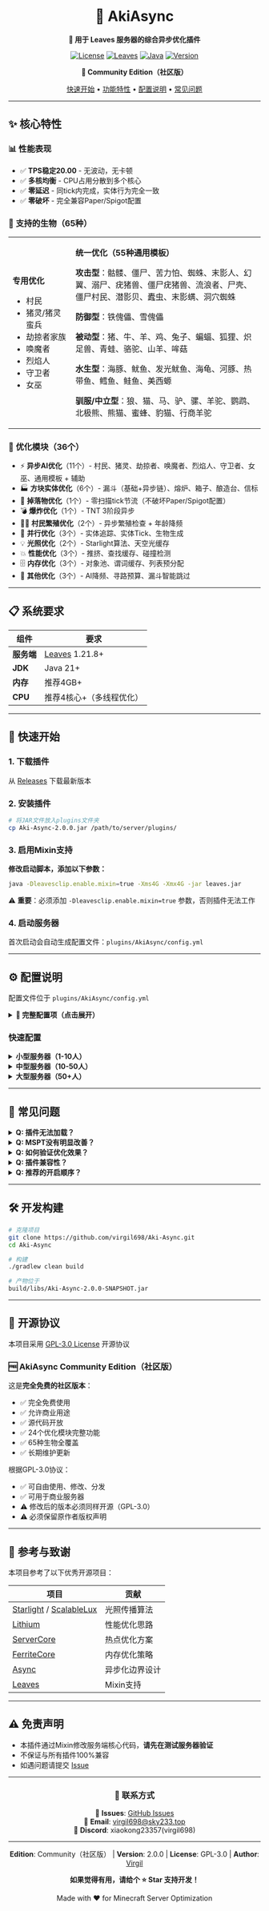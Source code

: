 <div align="center">

# 🚀 AkiAsync

**🍃 用于 Leaves 服务器的综合异步优化插件**

[![License](https://img.shields.io/badge/License-GPL--3.0-blue.svg)](LICENSE)
[![Leaves](https://img.shields.io/badge/Leaves-1.21.8+-green.svg)](https://github.com/LeavesMC/Leaves)
[![Java](https://img.shields.io/badge/Java-21+-orange.svg)](https://www.oracle.com/java/)
[![Version](https://img.shields.io/badge/version-2.0.0--Community-orange.svg)](https://github.com/virgil698/Aki-Async/releases)

**🎉 Community Edition（社区版）**

[快速开始](#-快速开始) • [功能特性](#-功能特性) • [配置说明](#️-配置说明) • [常见问题](#-常见问题)

</div>

---

## ✨ 核心特性

### 📊 **性能表现**

- ✅ **TPS稳定20.00** - 无波动，无卡顿
- ✅ **多核均衡** - CPU占用分散到多个核心
- ✅ **零延迟** - 同tick内完成，实体行为完全一致
- ✅ **零破坏** - 完全兼容Paper/Spigot配置

### 🎯 **支持的生物（65种）**

<table>
<tr>
<td width="25%">

**专用优化**
- 村民
- 猪灵/猪灵蛮兵
- 劫掠者家族
- 唤魔者
- 烈焰人
- 守卫者
- 女巫

</td>
<td width="75%">

**统一优化（55种通用模板）**

**攻击型**：骷髅、僵尸、苦力怕、蜘蛛、末影人、幻翼、溺尸、疣猪兽、僵尸疣猪兽、流浪者、尸壳、僵尸村民、潜影贝、蠹虫、末影螨、洞穴蜘蛛

**防御型**：铁傀儡、雪傀儡

**被动型**：猪、牛、羊、鸡、兔子、蝙蝠、狐狸、炽足兽、青蛙、骆驼、山羊、哞菇

**水生型**：海豚、鱿鱼、发光鱿鱼、海龟、河豚、热带鱼、鳕鱼、鲑鱼、美西螈

**驯服/中立型**：狼、猫、马、驴、骡、羊驼、鹦鹉、北极熊、熊猫、蜜蜂、豹猫、行商羊驼

</td>
</tr>
</table>

### 🔧 **优化模块（36个）**

- ⚡ **异步AI优化**（11个）- 村民、猪灵、劫掠者、唤魔者、烈焰人、守卫者、女巫、通用模板 + 辅助
- 🏭 **方块实体优化**（6个）- 漏斗（基础+异步链）、熔炉、箱子、酿造台、信标
- 💎 **掉落物优化**（1个）- 零扫描tick节流（不破坏Paper/Spigot配置）
- 💣 **爆炸优化**（1个）- TNT 3阶段异步
- 👨‍🌾 **村民繁殖优化**（2个）- 异步繁殖检查 + 年龄降频
- 🎯 **并行优化**（3个）- 实体追踪、实体Tick、生物生成
- 💡 **光照优化**（2个）- Starlight算法、天空光缓存
- 💥 **性能优化**（3个）- 推挤、查找缓存、碰撞检测
- 🗄️ **内存优化**（3个）- 对象池、谓词缓存、列表预分配
- 🔧 **其他优化**（3个）- AI降频、寻路预算、漏斗智能跳过

---

## 📋 系统要求

| 组件 | 要求 |
|------|------|
| **服务端** | [Leaves](https://github.com/LeavesMC/Leaves) 1.21.8+ |
| **JDK** | Java 21+ |
| **内存** | 推荐4GB+ |
| **CPU** | 推荐4核心+（多线程优化）|

---

## 🚀 快速开始

### 1. 下载插件

从 [Releases](https://github.com/virgil698/Aki-Async/releases) 下载最新版本

### 2. 安装插件

```bash
# 将JAR文件放入plugins文件夹
cp Aki-Async-2.0.0.jar /path/to/server/plugins/
```

### 3. 启用Mixin支持

**修改启动脚本，添加以下参数：**

```bash
java -Dleavesclip.enable.mixin=true -Xms4G -Xmx4G -jar leaves.jar
```

⚠️ **重要**：必须添加 `-Dleavesclip.enable.mixin=true` 参数，否则插件无法工作

### 4. 启动服务器

首次启动会自动生成配置文件：`plugins/AkiAsync/config.yml`

---

## ⚙️ 配置说明

配置文件位于 `plugins/AkiAsync/config.yml`

<details>
<summary><b>📖 完整配置项（点击展开）</b></summary>

```yaml
# ==========================================
# AkiAsync 配置文件 / Configuration File
# ==========================================
# 版本 / Version: 1.1.0
# 适用服务端 / Server: Leaves 1.21.8+
# ==========================================

# 异步实体追踪器 / Async Entity Tracker
# 说明：将实体位置更新移至异步线程处理
# Description: Offload entity position tracking to async threads
entity-tracker:
  enabled: true
  # 线程池大小 / Thread pool size
  # 推荐值：CPU核心数 / Recommended: CPU core count
  thread-pool-size: 4
  # 更新间隔（tick）/ Update interval (ticks)
  update-interval-ticks: 1
  # 最大队列大小 / Maximum queue size
  max-queue-size: 1000
  # 批量处理大小 / Batch processing size
  batch-size: 50

# 异步生物生成 / Async Mob Spawning
# 说明：异步处理生物自然生成逻辑
# Description: Async natural mob spawning logic
mob-spawning:
  enabled: true
  # 刷怪笼优化 / Spawner block optimization
  spawner-optimization: true

# 实体密度控制 / Entity Density Control
# 说明：限制单区块实体数量
# Description: Limit entities per chunk
density:
  # 单区块最大实体数 / Max entities per chunk
  max-per-chunk: 80

# 寻路预算 / Pathfinding Budget
# 说明：限制每tick寻路计算量
# Description: Limit pathfinding computations per tick
pathfinding:
  # 每tick预算（0=禁用）/ Budget per tick (0=disabled)
  tick-budget: 0

# AI降频 / Brain Throttle
# 说明：静止实体降低AI更新频率
# Description: Reduce AI update frequency for stationary entities
brain:
  # 启用降频 / Enable throttling
  throttle: true
  # 降频间隔（tick）/ Throttle interval (ticks)
  throttle-interval: 10

# ==========================================
# 零延迟异步AI / Zero-Latency Async AI
# ==========================================
# 核心思路 / Core Strategy:
#   1. 主线程拍快照 / Main thread takes snapshot
#   2. 异步线程计算 / Async thread computes
#   3. 主线程写回结果 / Main thread writes back
# ==========================================
async-ai:
  # 全局超时时间（微秒）/ Global timeout (microseconds)
  # 100μs = 0.1ms
  timeout-microseconds: 100
  
  # 执行模式 / Execution mode
  mode: simple
  
  # ---------- 村民优化 / Villager Optimization ----------
  # 支持实体 / Supported: Villager, Wandering Trader
  # 技术特性 / Features: POI快照 + 职业原子占坑
  villager-optimization:
    # 启用开关 / Enable toggle
    enabled: false
    # 使用POI快照 / Use POI snapshot
    # 说明：村民需要POI系统（床、工作站）
    # Description: Villagers need POI system (beds, job sites)
    use-poi-snapshot: true
  
  # ---------- 猪灵家族优化 / Piglin Family Optimization ----------
  # 支持实体 / Supported: Piglin, PiglinBrute
  # 技术特性 / Features: UUID虚拟引用 + 物品比价 + 恐惧向量
  piglin-optimization:
    enabled: false
    use-poi-snapshot: false
    # 注视距离（格）/ Look distance (blocks)
    look-distance: 16
    # 交易距离（格）/ Barter distance (blocks)
    barter-distance: 16
  
  # ---------- 掠夺者家族优化 / Pillager Family Optimization ----------
  # 支持实体 / Supported: Pillager, Vindicator, Ravager
  # 技术特性 / Features: 安全反射写字段 + Raid检测
  # 注意 / Note: Evoker单独优化（见下方）
  pillager-family-optimization:
    enabled: false
    use-poi-snapshot: false
  
  # ---------- 高级AI实体优化 / High-AI Entity Optimization ----------
  # v1.1新增 / v1.1 New
  
  # Evoker优化 / Evoker Optimization
  # 支持实体 / Supported: Evoker
  # 计算内容 / Computations: 法术CD + 召唤Vex + 空地块检测
  evoker-optimization:
    enabled: false
  
  # Blaze优化 / Blaze Optimization  
  # 支持实体 / Supported: Blaze
  # 计算内容 / Computations: 火焰弹CD + 火柱空位检测
  blaze-optimization:
    enabled: false
  
  # Guardian优化 / Guardian Optimization
  # 支持实体 / Supported: Guardian, ElderGuardian
  # 计算内容 / Computations: 激光CD + 水下玩家扫描
  # 说明：远古守卫者自动包含（Java继承）
  # Description: Elder guardian auto-included (Java inheritance)
  guardian-optimization:
    enabled: false
  
  # Witch优化 / Witch Optimization (v2.1: safe reflection)
  # 支持实体 / Supported: Witch
  # 计算内容 / Computations: 最近玩家目标筛选
  # 技术特性 / Features: printStackTrace + no rethrow（安全异常处理）
  witch-optimization:
    enabled: false
  
  # ========== 统一AI优化 / Universal AI Optimization ==========
  # 支持实体 / Supported: 所有剩余生物（见下方列表）
  # 技术特性 / Features: 统一模板 + 配置化实体列表 + 区域数量异步
  universal-ai-optimization:
    enabled: true
    # 启用的实体列表 / Enabled entity types
    # 格式 / Format: "minecraft:entity_name"
    entities:
      # 攻击型 / Attack type (hostile)
      - "minecraft:skeleton"
      - "minecraft:zombie"
      - "minecraft:creeper"
      - "minecraft:spider"
      - "minecraft:enderman"
      - "minecraft:phantom"
      - "minecraft:drowned"
      - "minecraft:hoglin"
      - "minecraft:zoglin"
      - "minecraft:stray"
      - "minecraft:husk"
      - "minecraft:zombie_villager"
      - "minecraft:shulker"
      - "minecraft:silverfish"
      - "minecraft:endermite"
      - "minecraft:cave_spider"
      # 防御型 / Defense type (golems)
      - "minecraft:iron_golem"
      - "minecraft:snow_golem"
      # 被动型 / Passive type (animals)
      - "minecraft:pig"
      - "minecraft:cow"
      - "minecraft:sheep"
      - "minecraft:chicken"
      - "minecraft:rabbit"
      - "minecraft:bat"
      - "minecraft:fox"
      - "minecraft:strider"
      - "minecraft:frog"
      - "minecraft:camel"
      - "minecraft:goat"
      - "minecraft:mushroom_cow"
      # 水生型 / Aquatic type
      - "minecraft:dolphin"
      - "minecraft:squid"
      - "minecraft:glow_squid"
      - "minecraft:turtle"
      - "minecraft:pufferfish"
      - "minecraft:tropical_fish"
      - "minecraft:cod"
      - "minecraft:salmon"
      - "minecraft:axolotl"
      # 驯服/中立型 / Tamed/Neutral type
      - "minecraft:wolf"
      - "minecraft:cat"
      - "minecraft:horse"
      - "minecraft:donkey"
      - "minecraft:mule"
      - "minecraft:llama"
      - "minecraft:parrot"
      - "minecraft:polar_bear"
      - "minecraft:panda"
      - "minecraft:bee"
      - "minecraft:ocelot"
      - "minecraft:trader_llama"
    # 节流间隔（tick）/ Tick interval
    tick-interval: 3
    # 超时时间（微秒）/ Timeout (microseconds)
    timeout-us: 100
    # 反射写回 / Reflection writeback
    control-goal: true
    # 批量大小 / Batch size
    batch-size: 8

# ==========================================
# 并行实体Tick / Parallel Entity Tick
# ==========================================
# 说明：将实体tick分批并行处理（76%热点优化）
# Description: Batch entities for parallel tick processing
entity-tick-parallel:
  # 启用开关 / Enable toggle
  enabled: true
  # 线程数 / Thread count
  # 推荐：CPU核心数×1.5 / Recommended: CPU cores × 1.5
  threads: 6
  # 最小实体数阈值 / Minimum entities threshold
  # 说明：低于此值不启用并行（避免overhead）
  # Description: Skip parallel if entities < threshold
  min-entities: 50
  # 批量大小（实体级粒度）/ Batch size (entity-level granularity)
  # 说明：8个实体一批，任务均衡
  # Description: 8 entities per batch, balanced task size
  batch-size: 8

# ==========================================
# 性能优化套件 / Performance Optimizations
# ==========================================
# ServerCore启发 / ServerCore-inspired
servercore-optimizations:
  # 推挤优化 / Push optimization
  # 热点占比 / Hotspot: 26.72%
  push-optimization:
    enabled: true
    interval: 2
  
  # 实体查找缓存 / Entity lookup cache
  # 热点占比 / Hotspot: 23.12%
  entity-lookup-cache:
    enabled: true
    # 缓存有效期（毫秒）/ Cache duration (milliseconds)
    duration-ms: 50
  
  # 碰撞检测优化 / Collision optimization
  # 热点占比 / Hotspot: 9%
  collision-optimization:
    enabled: true
    min-movement: 0.001

# ==========================================
# 内存优化套件 / Memory Optimizations
# ==========================================
# FerriteCore启发 / FerriteCore-inspired
memory-optimizations:
  # 谓词缓存 / Predicate cache
  # 说明：缓存常用谓词，降低GC压力
  # Description: Cache common predicates, reduce GC pressure
  predicate-cache:
    enabled: true
  
  # BlockPos对象池 / BlockPos object pool
  # 说明：复用BlockPos对象，减少26%内存分配
  # Description: Reuse BlockPos objects, 26% allocation reduction
  blockpos-pool:
    enabled: true
  
  # 列表预分配 / List pre-allocation
  # 说明：预分配容量，减少ArrayList扩容
  # Description: Pre-allocate capacity, reduce ArrayList resizing
  list-prealloc:
    enabled: true
    # 默认初始容量 / Default initial capacity
    default-capacity: 32

# ==========================================
# 掉落物优化 / Item Entity Optimizations (v5.0)
# ==========================================
# 说明：掉落物是红石频控、刷石机的"第二性能瓶弹"
# Description: ItemEntity is the 2nd performance bottleneck for redstone farms
item-entity-optimizations:
  enabled: true  # v5.0启用
  # Tick节流间隔 / Tick throttle interval
  # 说明：每N tick更新一次掉落物（默认每tick）
  # Description: Update item entity every N ticks (default: every tick)
  # 推荐值 / Recommended: 5-10 (reduce 80-90% tick frequency)
  age-increment-interval: 10

# ==========================================
# 方块实体优化 / Block Entity Optimizations
# ==========================================
block-entity-optimizations:
  # 支持实体 / Supported: Furnace, Hopper, Chest, Barrel
  # 技术特性 / Features: 配方缓存+物品传输+库存扫描异步化
  zero-delay-factory-optimization:
    enabled: true  # v3.0启用
    # 启用的实体列表 / Enabled entity types
    entities:
      - "minecraft:furnace"
      - "minecraft:blast_furnace"
      - "minecraft:smoker"
      - "minecraft:hopper"
      - "minecraft:chest"
      - "minecraft:barrel"
      - "minecraft:trapped_chest"
    tick-interval: 1      # 每tick提交（生电需要0 tick延迟）
    timeout-us: 100
    control-goal: true
    batch-size: 8
  
  # 熔炉空闲优化 / Furnace idle skip
  # 说明：空闲时跳过tick（已被v3.0包含）
  # Description: Skip tick when idle (included in v3.0)
  furnace-optimization:
    enabled: false  # 关闭（被v3.0替代）

# ==========================================
# 光照优化套件 / Lighting Optimizations
# ==========================================
# Starlight/ScalableLux启发 / Starlight-inspired
lighting-optimizations:
  # 异步光照 / Async lighting
  async-lighting:
    enabled: true
    # 光照线程池大小 / Lighting thread pool size
    thread-pool-size: 2
    # 批量处理阈值 / Batch threshold
    batch-threshold: 16
  
  # 光照传播队列 / Propagation queue
  propagation-queue:
    # 分层队列（Starlight核心算法）/ Layered queue (Starlight core)
    # 说明：16层队列，按光照等级0-15分层处理
    # Description: 16-layer queue, processes by light level 0-15
    use-layered-queue: true
    # 最大传播距离 / Max propagation distance
    max-propagation-distance: 15
  
  # 天空光缓存 / Skylight cache
  skylight-cache:
    enabled: true
    # 缓存有效期（毫秒）/ Cache duration (milliseconds)
    cache-duration-ms: 100
  
  # 高级优化 / Advanced optimizations
  advanced:
    # 启用去重 / Enable deduplication
    # 说明：防止同一位置重复排队
    # Description: Prevent same position from queuing multiple times
    enable-deduplication: true
    # 动态批量大小调整 / Dynamic batch adjustment
    # 说明：根据TPS自动调整批量大小
    # Description: Auto-adjust batch size based on TPS
    dynamic-batch-adjustment: true
    # 输出高级统计 / Log advanced stats
    log-advanced-stats: false

# ==========================================
# 性能监控 / Performance Monitoring
# ==========================================
performance:
  # 调试日志 / Debug logging
  # 警告：会刷屏 / Warning: Console spam!
  debug-logging: false
  
  # 性能指标收集 / Metrics collection
  # 说明：显示异步任务执行时间和队列大小
  # Description: Show async task execution times and queue sizes
  enable-metrics: true

# ==========================================
# 配置建议 / Configuration Tips
# ==========================================
# 小型服务器 / Small servers (1-10人):
#   - thread-pool-size: 2-4
#   - threads: 4
#
# 中型服务器 / Medium servers (10-50人):
#   - thread-pool-size: 4-8
#   - threads: 6-8
#
# 大型服务器 / Large servers (50+人):
#   - thread-pool-size: 8-16
#   - threads: 8-12
#
# 提示 / Tip: 更多线程≠更好性能！从推荐值开始调整。
# More threads ≠ better performance! Start with recommended values.

```

</details>

### 快速配置

<details>
<summary><b>小型服务器（1-10人）</b></summary>

```yaml
entity-tick-parallel:
  threads: 4

async-ai:
  villager-optimization:
    enabled: true  # 推荐开启
```

</details>

<details>
<summary><b>中型服务器（10-50人）</b></summary>

```yaml
entity-tick-parallel:
  threads: 6-8

async-ai:
  villager-optimization:
    enabled: true
  piglin-optimization:
    enabled: true
  universal-ai-optimization:
    enabled: true  # 开启通用优化
```

</details>

<details>
<summary><b>大型服务器（50+人）</b></summary>

```yaml
entity-tick-parallel:
  threads: 8-12
  batch-size: 16

async-ai:
  villager-optimization:
    enabled: true
  piglin-optimization:
    enabled: true
  pillager-family-optimization:
    enabled: true
  evoker-optimization:
    enabled: true
  blaze-optimization:
    enabled: true
  guardian-optimization:
    enabled: true
  universal-ai-optimization:
    enabled: true  # 全部开启
```

</details>

---

## 🔧 常见问题

<details>
<summary><b>Q: 插件无法加载？</b></summary>

检查启动参数是否包含 `-Dleavesclip.enable.mixin=true`

</details>

<details>
<summary><b>Q: MSPT没有明显改善？</b></summary>

1. 确认实体数量 > 50（少于50不会启用并行优化）
2. 逐步开启异步AI优化（从村民开始）
3. 使用Spark查看详细性能

</details>

<details>
<summary><b>Q: 如何验证优化效果？</b></summary>

使用 [Spark](https://spark.lucko.me/) 性能分析工具：
```
/spark profiler start --timeout 5m
# 等待5分钟
/spark profiler stop
```

观察MSPT变化和CompletableFuture占比

</details>

<details>
<summary><b>Q: 插件兼容性？</b></summary>

✅ 与大部分插件兼容  
⚠️ 可能与其他Mixin插件冲突（如ISeeYou）  
📧 遇到冲突请提交Issue

</details>

<details>
<summary><b>Q: 推荐的开启顺序？</b></summary>

建议逐步开启，观察效果：
1. 先开启 `entity-tick-parallel`（并行实体Tick）
2. 再开启 `villager-optimization`（村民优化）
3. 最后开启 `universal-ai-optimization`（通用优化）

每次开启后运行一段时间，确认无问题再开启下一个。

</details>

---

## 🛠️ 开发构建

```bash
# 克隆项目
git clone https://github.com/virgil698/Aki-Async.git
cd Aki-Async

# 构建
./gradlew clean build

# 产物位于
build/libs/Aki-Async-2.0.0-SNAPSHOT.jar
```

---

## 📄 开源协议

本项目采用 [GPL-3.0 License](LICENSE) 开源协议

### 🆓 AkiAsync Community Edition（社区版）

这是**完全免费的社区版本**：
- ✅ 完全免费使用
- ✅ 允许商业用途
- ✅ 源代码开放
- ✅ 24个优化模块完整功能
- ✅ 65种生物全覆盖
- ✅ 长期维护更新

根据GPL-3.0协议：
- ✅ 可自由使用、修改、分发
- ✅ 可用于商业服务器
- ⚠️ 修改后的版本必须同样开源（GPL-3.0）
- ⚠️ 必须保留原作者版权声明

---

## 🤝 参考与致谢

本项目参考了以下优秀开源项目：

| 项目 | 贡献 |
|------|------|
| [Starlight](https://github.com/PaperMC/Starlight) / [ScalableLux](https://github.com/RelativityMC/ScalableLux) | 光照传播算法 |
| [Lithium](https://github.com/CaffeineMC/lithium) | 性能优化思路 |
| [ServerCore](https://github.com/Wesley1808/ServerCore) | 热点优化方案 |
| [FerriteCore](https://github.com/malte0811/FerriteCore) | 内存优化策略 |
| [Async](https://github.com/AxalotLDev/Async) | 异步化边界设计 |
| [Leaves](https://github.com/LeavesMC/Leaves) | Mixin支持 |

---

## ⚠️ 免责声明

- 本插件通过Mixin修改服务端核心代码，**请先在测试服务器验证**
- 不保证与所有插件100%兼容
- 如遇问题请提交 [Issue](https://github.com/virgil698/Aki-Async/issues)

---

<div align="center">

### 📮 联系方式

💬 **Issues**: [GitHub Issues](https://github.com/virgil698/Aki-Async/issues)  
📧 **Email**: virgil698@sky233.top  
💬 **Discord**: xiaokong23357(virgil698)

---

**Edition**: Community（社区版） | **Version**: 2.0.0 | **License**: GPL-3.0 | **Author**: [Virgil](https://github.com/virgil698)

**如果觉得有用，请给个 ⭐ Star 支持开发！**

Made with ❤️ for Minecraft Server Optimization

</div>
